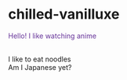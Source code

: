 # chilled-vanilluxe
<p style=" color: rebeccapurple;">Hello! I like watching anime</p><br/>
I like to eat noodles<br/>
Am I Japanese yet?
